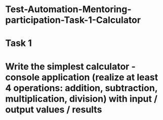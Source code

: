 # Test-Automation-Mentoring-participation-Task-1-Calculator
# Task 1
# Write the simplest calculator - console application (realize at least 4 operations: addition, subtraction, multiplication, division) with input / output values / results